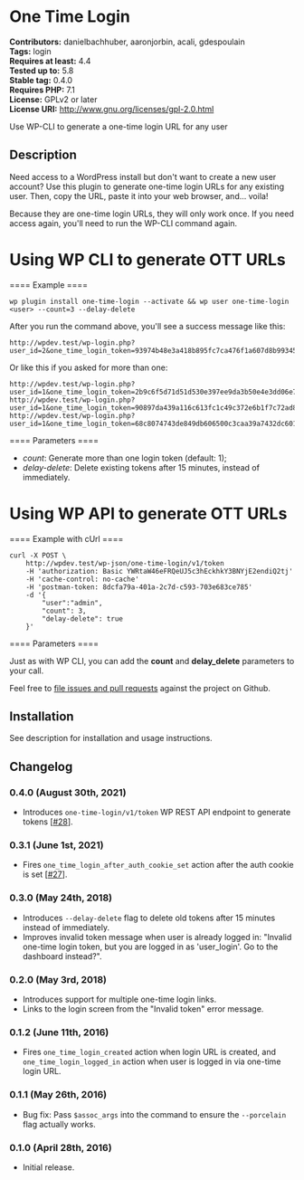 # One Time Login #
**Contributors:** danielbachhuber, aaronjorbin, acali, gdespoulain  
**Tags:** login  
**Requires at least:** 4.4  
**Tested up to:** 5.8  
**Stable tag:** 0.4.0  
**Requires PHP:** 7.1  
**License:** GPLv2 or later  
**License URI:** http://www.gnu.org/licenses/gpl-2.0.html  

Use WP-CLI to generate a one-time login URL for any user

## Description ##

Need access to a WordPress install but don't want to create a new user account? Use this plugin to generate one-time login URLs for any existing user.
Then, copy the URL, paste it into your web browser, and... voila!

Because they are one-time login URLs, they will only work once. If you need access again, you'll need to run the WP-CLI command again.

# Using WP CLI to generate OTT URLs #

==== Example ====

    wp plugin install one-time-login --activate && wp user one-time-login <user> --count=3 --delay-delete

After you run the command above, you'll see a success message like this:

    http://wpdev.test/wp-login.php?user_id=2&one_time_login_token=93974b48e3a418b895fc7ca476f1a607d8b99345

Or like this if you asked for more than one:

	http://wpdev.test/wp-login.php?user_id=1&one_time_login_token=2b9c6f5d71d51d530e397ee9da3b50e4e3dd06e7
	http://wpdev.test/wp-login.php?user_id=1&one_time_login_token=90897da439a116c613fc1c49c372e6b1f7c72ad8
	http://wpdev.test/wp-login.php?user_id=1&one_time_login_token=68c8074743de849db606500c3caa39a7432dc601

==== Parameters ====

* *count*: Generate more than one login token (default: 1);
* *delay-delete*: Delete existing tokens after 15 minutes, instead of immediately.

# Using WP API to generate OTT URLs #

==== Example with cUrl ====

	curl -X POST \
		http://wpdev.test/wp-json/one-time-login/v1/token
		-H 'authorization: Basic YWRtaW46eFRQeUJ5c3hEckhkY3BNYjE2endiQ2tj'
		-H 'cache-control: no-cache'
		-H 'postman-token: 8dcfa79a-401a-2c7d-c593-703e683ce785'
		-d '{
			"user":"admin",
			"count": 3,
			"delay-delete": true
		}'

==== Parameters ====

Just as with WP CLI, you can add the **count** and **delay_delete** parameters to your call.

Feel free to [file issues and pull requests](https://github.com/danielbachhuber/one-time-login) against the project on Github.

## Installation ##

See description for installation and usage instructions.

## Changelog ##

### 0.4.0 (August 30th, 2021) ###
* Introduces `one-time-login/v1/token` WP REST API endpoint to generate tokens [[#28](https://github.com/danielbachhuber/one-time-login/pull/28)].

### 0.3.1 (June 1st, 2021) ###
* Fires `one_time_login_after_auth_cookie_set` action after the auth cookie is set [[#27](https://github.com/danielbachhuber/one-time-login/pull/27)].

### 0.3.0 (May 24th, 2018) ###
* Introduces `--delay-delete` flag to delete old tokens after 15 minutes instead of immediately.
* Improves invalid token message when user is already logged in: "Invalid one-time login token, but you are logged in as 'user_login'. Go to the dashboard instead?".

### 0.2.0 (May 3rd, 2018) ###
* Introduces support for multiple one-time login links.
* Links to the login screen from the "Invalid token" error message.

### 0.1.2 (June 11th, 2016) ###
* Fires `one_time_login_created` action when login URL is created, and `one_time_login_logged_in` action when user is logged in via one-time login URL.

### 0.1.1 (May 26th, 2016) ###
* Bug fix: Pass `$assoc_args` into the command to ensure the `--porcelain` flag actually works.

### 0.1.0 (April 28th, 2016) ###
* Initial release.
